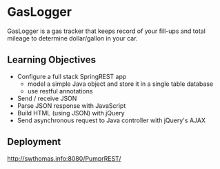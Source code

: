 # GasLogger

GasLogger is a gas tracker that keeps record of your fill-ups and total mileage to determine dollar/gallon in your car.



## Learning Objectives

- Configure a full stack SpringREST app
  - model a simple Java object and store it in a single table database
  - use restful annotations
- Send / receive JSON
- Parse JSON response with JavaScript
- Build HTML (using JSON) with jQuery
- Send asynchronous request to Java controller with jQuery's AJAX

## Deployment
http://swthomas.info:8080/PumprREST/
